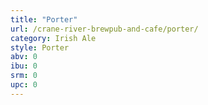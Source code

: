 ```yaml
---
title: "Porter"
url: /crane-river-brewpub-and-cafe/porter/
category: Irish Ale
style: Porter
abv: 0
ibu: 0
srm: 0
upc: 0
---
```


